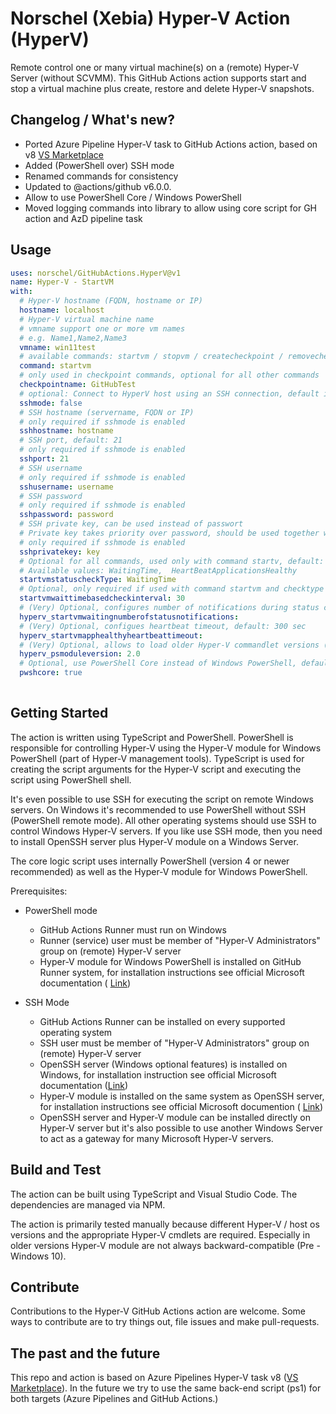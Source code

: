 # Norschel (Xebia) Hyper-V Action (HyperV)

Remote control one or many virtual machine(s) on a (remote) Hyper-V Server (without SCVMM).
This GitHub Actions action supports start and stop a virtual machine plus create, restore and delete Hyper-V snapshots.

## Changelog / What's new?

- Ported Azure Pipeline Hyper-V task to GitHub Actions action, based on v8 [VS Marketplace](https://marketplace.visualstudio.com/items?itemName=Orschel.HyperV)
- Added (PowerShell over) SSH mode
- Renamed commands for consistency
- Updated to  @actions/github v6.0.0.
- Allow to use PowerShell Core / Windows PowerShell
- Moved logging commands into library to allow using core script for GH action and AzD pipeline task

## Usage

<!-- start usage -->
```yaml
uses: norschel/GitHubActions.HyperV@v1
name: Hyper-V - StartVM
with:
  # Hyper-V hostname (FQDN, hostname or IP)
  hostname: localhost
  # Hyper-V virtual machine name
  # vmname support one or more vm names
  # e.g. Name1,Name2,Name3
  vmname: win11test
  # available commands: startvm / stopvm / createcheckpoint / removecheckpoint
  command: startvm
  # only used in checkpoint commands, optional for all other commands
  checkpointname: GitHubTest
  # optional: Connect to HyperV host using an SSH connection, default is false
  sshmode: false
  # SSH hostname (servername, FQDN or IP)
  # only required if sshmode is enabled
  sshhostname: hostname
  # SSH port, default: 21
  # only required if sshmode is enabled
  sshport: 21
  # SSH username
  # only required if sshmode is enabled
  sshusername: username
  # SSH password
  # only required if sshmode is enabled
  sshpassword: password
  # SSH private key, can be used instead of passwort
  # Private key takes priority over password, should be used together with secrets
  # only required if sshmode is enabled
  sshprivatekey: key
  # Optional for all commands, used only with command startv, default: HeartBeatApplicationsHealthy
  # Available values: WaitingTime,  HeartBeatApplicationsHealthy
  startvmstatuscheckType: WaitingTime
  # Optional, only required if used with command startvm and checktype WaitingTime
  startvmwaittimebasedcheckinterval: 30
  # (Very) Optional, configures number of notifications during status checks, default: 20
  hyperv_startvmwaitingnumberofstatusnotifications:
  # (Very) Optional, configues heartbeat timeout, default: 300 sec
  hyperv_startvmapphealthyheartbeattimeout:
  # (Very) Optional, allows to load older Hyper-V commandlet versions (e.g. Win 2012 support)
  hyperv_psmoduleversion: 2.0
  # Optional, use PowerShell Core instead of Windows PowerShell, default: true
  pwshcore: true
  
```
<!-- end usage -->  

## Getting Started

The action is written using TypeScript and PowerShell. PowerShell is responsible for controlling Hyper-V using the Hyper-V module for Windows PowerShell (part of Hyper-V management tools). TypeScript is used for creating the script arguments for the Hyper-V script and executing the script using PowerShell shell.

It's even possible to use SSH for executing the script on remote Windows servers. On Windows it's recommended to use PowerShell without SSH (PowerShell remote mode). All other operating systems should use SSH to control Windows Hyper-V servers. If you like use SSH mode, then you need to install OpenSSH server plus Hyper-V module on a Windows Server.

The core logic script uses internally PowerShell (version 4 or newer recommended) as well as the Hyper-V module for Windows PowerShell.

Prerequisites:

- PowerShell mode
  - GitHub Actions Runner must run on Windows
  - Runner (service) user must be member of "Hyper-V Administrators" group on (remote) Hyper-V server
  - Hyper-V module for Windows PowerShell is installed on GitHub Runner system, for installation instructions see official Microsoft documentation ( [Link](https://learn.microsoft.com/en-us/previous-versions/windows/it-pro/windows-server-2012-R2-and-2012/dn632582(v=ws.11)?redirectedfrom=MSDN#installing-the-hyper-v-management-tools))

- SSH Mode
  - GitHub Actions Runner can be installed on every supported operating system
  - SSH user must be member of "Hyper-V Administrators" group on (remote) Hyper-V server
  - OpenSSH server (Windows optional features) is installed on Windows, for installation instruction see official Microsoft documentation ([Link](https://learn.microsoft.com/en-us/windows-server/administration/openssh/openssh_install_firstuse?tabs=gui#install-openssh-for-windows))
  - Hyper-V module is installed on the same system as OpenSSH server, for installation instructions see official Microsoft documention ( [Link](https://learn.microsoft.com/en-us/previous-versions/windows/it-pro/windows-server-2012-R2-and-2012/dn632582(v=ws.11)?redirectedfrom=MSDN#installing-the-hyper-v-management-tools))
  - OpenSSH server and Hyper-V module can be installed directly on Hyper-V server but it's also possible to use another Windows Server to act as a gateway for many Microsoft Hyper-V servers.

## Build and Test

The action can be built using TypeScript and Visual Studio Code.
The dependencies are managed via NPM.

The action is primarily tested manually because different Hyper-V / host os versions and the appropriate Hyper-V cmdlets are required. Especially in older versions Hyper-V module are not always backward-compatible (Pre - Windows 10).

## Contribute

Contributions to the Hyper-V GitHub Actions action are welcome. Some ways to contribute are to try things out, file issues and make pull-requests.

## The past and the future

This repo and action is based on Azure Pipelines Hyper-V task v8 ([VS Marketplace](https://marketplace.visualstudio.com/items?itemName=Orschel.HyperV)).
In the future we try to use the same back-end script (ps1) for both targets (Azure Pipelines and GitHub Actions.)

